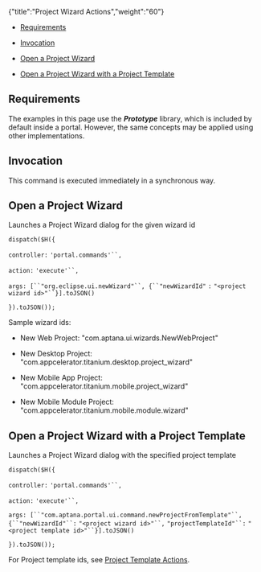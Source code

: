 {"title":"Project Wizard Actions","weight":"60"} 

*   [Requirements](#Requirements)
    
*   [Invocation](#Invocation)
    
*   [Open a Project Wizard](#OpenaProjectWizard)
    
*   [Open a Project Wizard with a Project Template](#OpenaProjectWizardwithaProjectTemplate)
    

## Requirements

The examples in this page use the **_Prototype_** library, which is included by default inside a portal. However, the same concepts may be applied using other implementations.

## Invocation

This command is executed immediately in a synchronous way.

## Open a Project Wizard

Launches a Project Wizard dialog for the given wizard id

`dispatch($H({`

`controller:` `'portal.commands'``,`

`action:` `'execute'``,`

`args: [``"org.eclipse.ui.newWizard"``, {``"newWizardId"` `:` `"<project wizard id>"``}].toJSON()`

`}).toJSON());`

Sample wizard ids:

*   New Web Project: "com.aptana.ui.wizards.NewWebProject"
    
*   New Desktop Project: "com.appcelerator.titanium.desktop.project\_wizard"
    
*   New Mobile App Project: "com.appcelerator.titanium.mobile.project\_wizard"
    
*   New Mobile Module Project: "com.appcelerator.titanium.mobile.module.wizard"
    

## Open a Project Wizard with a Project Template

Launches a Project Wizard dialog with the specified project template

`dispatch($H({`

`controller:` `'portal.commands'``,`

`action:` `'execute'``,`

`args: [``"com.aptana.portal.ui.command.newProjectFromTemplate"``, {``"newWizardId"``:` `"<project wizard id>"``,` `"projectTemplateId"``:` `"<project template id>"``}].toJSON()`

`}).toJSON());`

For Project template ids, see [Project Template Actions](/docs/appc/Axway_Appcelerator_Studio/Axway_Appcelerator_Studio_Guide/SDK/Portal_Framework/Controllers_and_Actions/Project_Template_Actions/).